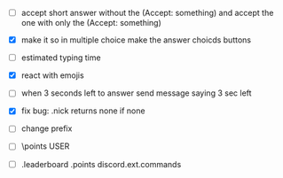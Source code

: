 * [ ] accept short answer without the (Accept: something) and accept the one with only the (Accept: something)

* [x] make it so in multiple choice make the answer choicds buttons
* [ ] estimated typing time
* [x] react with emojis
* [ ] when 3 seconds left to answer send message saying 3 sec left
* [x] fix bug: .nick returns none if none
* [ ] change prefix
* [ ] \points USER
* [ ] .leaderboard .points discord.ext.commands